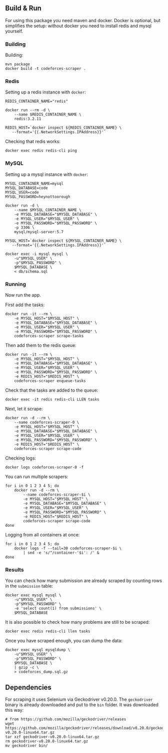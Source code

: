 ## Build & Run

For using this package you need maven and docker.
Docker is optional, but simplifies the setup: without docker you
need to install redis and mysql yourself.


### Building

Building:

    mvn package
    docker build -t codeforces-scraper .

### Redis

Setting up a redis instance with `docker`:

    REDIS_CONTAINER_NAME="redis"

    docker run --rm -d \
        --name $REDIS_CONTAINER_NAME \
        redis:3.2.11

    REDIS_HOST=`docker inspect ${REDIS_CONTAINER_NAME} \
       --format='{{.NetworkSettings.IPAddress}}'`

Checking that redis works:

    docker exec redis redis-cli ping


### MySQL

Setting up a mysql instance with `docker`:

    MYSQL_CONTAINER_NAME=mysql
    MYSQL_DATABASE=code
    MYSQL_USER=code
    MYSQL_PASSWORD=heynottoorough

    docker run -d \
        --name $MYSQL_CONTAINER_NAME \
        -e MYSQL_DATABASE="$MYSQL_DATABASE" \
        -e MYSQL_USER="$MYSQL_USER" \
        -e MYSQL_PASSWORD="$MYSQL_PASSWORD" \
        -p 3306 \
        mysql/mysql-server:5.7

    MYSQL_HOST=`docker inspect ${MYSQL_CONTAINER_NAME} \
       --format='{{.NetworkSettings.IPAddress}}'`

    docker exec -i mysql mysql \
        -u"$MYSQL_USER" \
        -p"$MYSQL_PASSWORD" \
        $MYSQL_DATABASE \
        < db/schema.sql


### Running

Now run the app.

First add the tasks:

    docker run -it --rm \
        -e MYSQL_HOST="$MYSQL_HOST" \
        -e MYSQL_DATABASE="$MYSQL_DATABASE" \
        -e MYSQL_USER="$MYSQL_USER" \
        -e MYSQL_PASSWORD="$MYSQL_PASSWORD" \
        codeforces-scraper scrape-tasks


Then add them to the redis queue:

    docker run -it --rm \
        -e MYSQL_HOST="$MYSQL_HOST" \
        -e MYSQL_DATABASE="$MYSQL_DATABASE" \
        -e MYSQL_USER="$MYSQL_USER" \
        -e MYSQL_PASSWORD="$MYSQL_PASSWORD" \
        -e REDIS_HOST="$REDIS_HOST" \
        codeforces-scraper enqueue-tasks

Check that the tasks are added to the queue:

    docker exec -it redis redis-cli LLEN tasks

Next, let it scrape:

    docker run -d --rm \
        --name codeforces-scraper-0 \
        -e MYSQL_HOST="$MYSQL_HOST" \
        -e MYSQL_DATABASE="$MYSQL_DATABASE" \
        -e MYSQL_USER="$MYSQL_USER" \
        -e MYSQL_PASSWORD="$MYSQL_PASSWORD" \
        -e REDIS_HOST="$REDIS_HOST" \
        codeforces-scraper scrape-code


Checking logs:

    docker logs codeforces-scraper-0 -f


You can run multiple scrapers:

    for i in 0 1 2 3 4 5; do
        docker run -d --rm \
            --name codeforces-scraper-$i \
            -e MYSQL_HOST="$MYSQL_HOST" \
            -e MYSQL_DATABASE="$MYSQL_DATABASE" \
            -e MYSQL_USER="$MYSQL_USER" \
            -e MYSQL_PASSWORD="$MYSQL_PASSWORD" \
            -e REDIS_HOST="$REDIS_HOST" \
            codeforces-scraper scrape-code
    done

Logging from all containers at once:

    for i in 0 1 2 3 4 5; do
        docker logs -f --tail=30 codeforces-scraper-$i \
            | sed -e 's/^/container-'$i': /' &
    done


### Results

You can check how many submission are already scraped by counting rows in the `submission` table:

    docker exec mysql mysql \
        -u"$MYSQL_USER" \
        -p"$MYSQL_PASSWORD" \
        -e 'select count(1) from submissions' \
        $MYSQL_DATABASE

It is also possible to check how many problems are still to be scraped: 

    docker exec redis redis-cli llen tasks


Once you have scraped enough, you can dump the data:

    docker exec mysql mysqldump \
        -u"$MYSQL_USER" \
        -p"$MYSQL_PASSWORD" \
        $MYSQL_DATABASE \
        | gzip -c \
        > codeforces_dump.sql.gz


## Dependencies

For scraping it uses Selenium via Geckodriver v0.20.0. The `geckodriver` binary is already downloaded and put to the `bin` folder. It was downloaded this way:

    # from https://github.com/mozilla/geckodriver/releases
    wget https://github.com/mozilla/geckodriver/releases/download/v0.20.0/geckodriver-v0.20.0-linux64.tar.gz
    tar xzf geckodriver-v0.20.0-linux64.tar.gz
    rm geckodriver-v0.20.0-linux64.tar.gz
    mv geckodriver bin/ 
